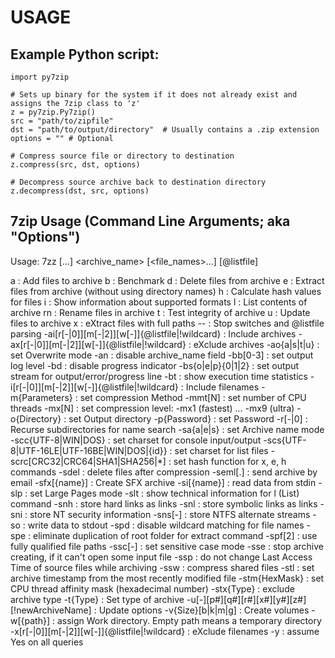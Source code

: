 # USAGE

## Example Python script:
	import py7zip

	# Sets up binary for the system if it does not already exist and assigns the 7zip class to 'z'
	z = py7zip.Py7zip()
	src = "path/to/zipfile"
	dst = "path/to/output/directory"  # Usually contains a .zip extension
	options = "" # Optional

	# Compress source file or directory to destination
	z.compress(src, dst, options)

	# Decompress source archive back to destination directory
	z.decompress(dst, src, options)
	

## 7zip Usage (Command Line Arguments; aka "Options")
Usage: 7zz <command> [<switches>...] <archive_name> [<file_names>...] [@listfile]

<Commands>
  a : Add files to archive
  b : Benchmark
  d : Delete files from archive
  e : Extract files from archive (without using directory names)
  h : Calculate hash values for files
  i : Show information about supported formats
  l : List contents of archive
  rn : Rename files in archive
  t : Test integrity of archive
  u : Update files to archive
  x : eXtract files with full paths

<Switches>
  -- : Stop switches and @listfile parsing
  -ai[r[-|0]][m[-|2]][w[-]]{@listfile|!wildcard} : Include archives
  -ax[r[-|0]][m[-|2]][w[-]]{@listfile|!wildcard} : eXclude archives
  -ao{a|s|t|u} : set Overwrite mode
  -an : disable archive_name field
  -bb[0-3] : set output log level
  -bd : disable progress indicator
  -bs{o|e|p}{0|1|2} : set output stream for output/error/progress line
  -bt : show execution time statistics
  -i[r[-|0]][m[-|2]][w[-]]{@listfile|!wildcard} : Include filenames
  -m{Parameters} : set compression Method
    -mmt[N] : set number of CPU threads
    -mx[N] : set compression level: -mx1 (fastest) ... -mx9 (ultra)
  -o{Directory} : set Output directory
  -p{Password} : set Password
  -r[-|0] : Recurse subdirectories for name search
  -sa{a|e|s} : set Archive name mode
  -scc{UTF-8|WIN|DOS} : set charset for console input/output
  -scs{UTF-8|UTF-16LE|UTF-16BE|WIN|DOS|{id}} : set charset for list files
  -scrc[CRC32|CRC64|SHA1|SHA256|*] : set hash function for x, e, h commands
  -sdel : delete files after compression
  -seml[.] : send archive by email
  -sfx[{name}] : Create SFX archive
  -si[{name}] : read data from stdin
  -slp : set Large Pages mode
  -slt : show technical information for l (List) command
  -snh : store hard links as links
  -snl : store symbolic links as links
  -sni : store NT security information
  -sns[-] : store NTFS alternate streams
  -so : write data to stdout
  -spd : disable wildcard matching for file names
  -spe : eliminate duplication of root folder for extract command
  -spf[2] : use fully qualified file paths
  -ssc[-] : set sensitive case mode
  -sse : stop archive creating, if it can't open some input file
  -ssp : do not change Last Access Time of source files while archiving
  -ssw : compress shared files
  -stl : set archive timestamp from the most recently modified file
  -stm{HexMask} : set CPU thread affinity mask (hexadecimal number)
  -stx{Type} : exclude archive type
  -t{Type} : Set type of archive
  -u[-][p#][q#][r#][x#][y#][z#][!newArchiveName] : Update options
  -v{Size}[b|k|m|g] : Create volumes
  -w[{path}] : assign Work directory. Empty path means a temporary directory
  -x[r[-|0]][m[-|2]][w[-]]{@listfile|!wildcard} : eXclude filenames
  -y : assume Yes on all queries